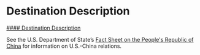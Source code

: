 # Destination Description

[#### Destination Description](javascript:void(0); "Destination Description")

See the U.S. Department of State’s [Fact Sheet on the People's Republic of China](https://www.state.gov/u-s-relations-with-china/) for information on U.S.-China relations.